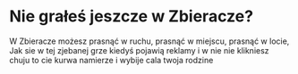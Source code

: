 # Nie grałeś jeszcze w Zbieracze?

W Zbieracze możesz prasnąć w ruchu,
prasnąć w miejscu,
prasnąć w locie,
Jak sie w tej zjebanej grze kiedyś pojawią reklamy i w nie nie klikniesz chuju to cie kurwa namierze i wybije cala twoja rodzine
